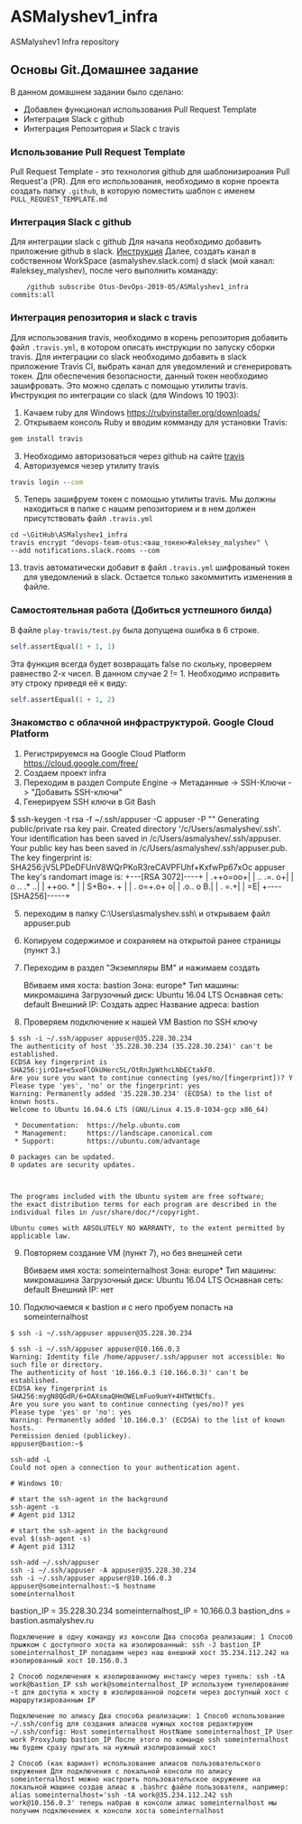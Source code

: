 # ASMalyshev1_infra
ASMalyshev1 Infra repository

## Основы Git.Домашнее задание
В данном домашнем задании было сделано:
- Добавлен функционал использования Pull Request Template
- Интеграция Slack с github
- Интеграция Репозитория и Slack с travis

### Использование Pull Request Template
Pull Request Template - это технология github для шаблонизироания Pull Request'а (PR).
Для его использования, необходимо в корне проекта создать папку `.github`, в которую поместить шаблон с именем `PULL_REQUEST_TEMPLATE.md`

### Интеграция Slack с github
Для интеграции slack с github Для начала необходимо добавить приложение github в slack. [Инструкция](https://get.slack.help/hc/en-us/articles/232289568-GitHub-for-Slack)
Далее, создать канал в собственном WorkSpace (asmalyshev.slack.com) d slack (мой канал: #aleksey_malyshev), после чего выполнить команаду:
```git bash
    /github subscribe Otus-DevOps-2019-05/ASMalyshev1_infra commits:all
```
### Интеграция репозитория и slack с travis
Для использования travis, необходимо в корень репозитория добавить файл `.travis.yml`, в котором описать инструкции по запуску сборки travis.
Для интеграции со slack необходимо добавить в slack приложение Travis CI, выбрать канал для уведомлений и сгенерировать токен.
Для обеспечения безопасности, данный токен необходимо зашифровать. Это можно сделать с помощью утилиты travis.
Инструкция по интеграции со slack (для Windows 10 1903):
1. Качаем ruby для Windows https://rubyinstaller.org/downloads/
2. Открываем консоль Ruby и вводим комманду для установки Travis:

```ruby cmd
gem install travis
```

3. Необходимо авторизоваться через github на сайте [travis](https://travis-ci.com)
4. Авторизуемся чезер утилиту travis

```cmd
travis login --com
```

5. Теперь зашифруем токен с помощью утилиты travis. Мы должны находиться в папке с нашим репозиторием и в нем должен присутствовать файл `.travis.yml`

```shell
cd ~\GitHub\ASMalyshev1_infra
travis encrypt "devops-team-otus:<ваш_токен>#aleksey_malyshev" \
--add notifications.slack.rooms --com
```

13. travis автоматически добавит в файл `.travis.yml` шифрованый токен для уведомлений в slack. Остается только закоммитить изменения в файле.

### Самостоятельная работа (Добиться устпешного билда)
В файле `play-travis/test.py` была допущена ошибка в 6 строке.

```python
self.assertEqual(1 + 1, 1)
```
Эта функция всегда будет возвращать false по скольку, проверяем равнество 2-х чисел. В данном случае 2 != 1.
Необходимо исправить эту строку приведя её к виду:

```python
self.assertEqual(1 + 1, 2)
```

### Знакомство с облачной инфраструктурой. Google Cloud Platform
1. Регистрируемся на Google Cloud Platform https://cloud.google.com/free/
2. Создаем проект infra
3. Переходим в раздел Compute Engine -> Метаданные -> SSH-Ключи -> "Добавить SSH-ключи"
4. Генерируем SSH ключи в Git Bash

$ ssh-keygen -t rsa -f ~/.ssh/appuser -C appuser -P ""
Generating public/private rsa key pair.
Created directory '/c/Users/asmalyshev/.ssh'.
Your identification has been saved in /c/Users/asmalyshev/.ssh/appuser.
Your public key has been saved in /c/Users/asmalyshev/.ssh/appuser.pub.
The key fingerprint is:
SHA256:jV5LPDeDFUnV8WQrPKoR3reCAVPFUhf+KxfwPp67xOc appuser
The key's randomart image is:
+---[RSA 3072]----+
|         .++o=oo+|
|        .. .=. o+|
|       o .. .* ..|
|        ++oo. *  |
|        S+Bo+. + |
|       . o=+.o+ o|
|        .o.. o B.|
|            . =.+|
|               =E|
+----[SHA256]-----+

5. переходим в папку C:\Users\asmalyshev\.ssh\ и открываем файл appuser.pub
6. Копируем содержимое и сохраняем на открытой ранее страницы (пункт 3.)
7. Переходим в раздел "Экземпляры ВМ" и нажимаем создать

	Вбиваем имя хоста: bastion
	Зона: europe*
	Тип машины: микромашина
	Загрузочный диск: Ubuntu 16.04 LTS
	Оснавная сеть: default
	Внешний IP: Создать адрес
	Название адреса: bastion

8. Проверяем подключение к нашей VM Bastion по SSH ключу

```git bash
$ ssh -i ~/.ssh/appuser appuser@35.228.30.234
The authenticity of host '35.228.30.234 (35.228.30.234)' can't be established.
ECDSA key fingerprint is SHA256:jirOIo+e5xoFlOkUHerc5L/OtRnJpWthcLNbECtakF0.
Are you sure you want to continue connecting (yes/no/[fingerprint])? Y
Please type 'yes', 'no' or the fingerprint: yes
Warning: Permanently added '35.228.30.234' (ECDSA) to the list of known hosts.
Welcome to Ubuntu 16.04.6 LTS (GNU/Linux 4.15.0-1034-gcp x86_64)

 * Documentation:  https://help.ubuntu.com
 * Management:     https://landscape.canonical.com
 * Support:        https://ubuntu.com/advantage

0 packages can be updated.
0 updates are security updates.



The programs included with the Ubuntu system are free software;
the exact distribution terms for each program are described in the
individual files in /usr/share/doc/*/copyright.

Ubuntu comes with ABSOLUTELY NO WARRANTY, to the extent permitted by
applicable law.
```

9. Повторяем создание VM (пункт 7), но без внешней сети

	Вбиваем имя хоста: someinternalhost
	Зона: europe*
	Тип машины: микромашина
	Загрузочный диск: Ubuntu 16.04 LTS
	Оснавная сеть: default
	Внешний IP: нет
	
10. Подключаемся к bastion и с него пробуем попасть на someinternalhost

```git bash
$ ssh -i ~/.ssh/appuser appuser@35.228.30.234

$ ssh -i ~/.ssh/appuser appuser@10.166.0.3
Warning: Identity file /home/appuser/.ssh/appuser not accessible: No such file or directory.
The authenticity of host '10.166.0.3 (10.166.0.3)' can't be established.
ECDSA key fingerprint is SHA256:mygN8QGdR/6+OAXsmaQHmOWELmFuo9umY+4HTWtNCfs.
Are you sure you want to continue connecting (yes/no)? yes
Please type 'yes' or 'no': yes
Warning: Permanently added '10.166.0.3' (ECDSA) to the list of known hosts.
Permission denied (publickey).
appuser@bastion:~$

ssh-add -L
Could not open a connection to your authentication agent.

# Windows 10:

# start the ssh-agent in the background
ssh-agent -s
# Agent pid 1312

# start the ssh-agent in the background
eval $(ssh-agent -s)
# Agent pid 1312

ssh-add ~/.ssh/appuser
ssh -i ~/.ssh/appuser -A appuser@35.228.30.234
ssh -i ~/.ssh/appuser appuser@10.166.0.3
appuser@someinternalhost:~$ hostname
someinternalhost

```

bastion_IP = 35.228.30.234 someinternalhost_IP = 10.166.0.3
bastion_dns = bastion.asmalyshev.ru

    Подключение в одну команду из консоли Два способа реализации: 1 Способ прыжком с доступного хоста на изолированный: ssh -J bastion_IP someinternalhost_IP попадаем через наш внешний хост 35.234.112.242 на изолированный хост 10.156.0.3

    2 Способ подключения к изолированному инстансу через тунель: ssh -tA work@bastion_IP ssh work@someinternalhost_IP используем тунелирование -t для доступа к хосту в изолированной подсети через доступный хост с маршрутизированным IP

    Подключение по алиасу Два способа реализации: 1 Способ использование ~/.ssh/config для создания алиасов нужных хостов редактируем ~/.ssh/config: Host someinternalhost HostName someinternalhost_IP User work ProxyJump bastion_IP После этого по команде ssh someinternalhost мы будем сразу прыгать на нужный изолированный хост

    2 Способ (как вариант) использование алиасов пользовательского окружения Для подключения с локальной консоли по алиасу someinternalhost можно настроить пользовательское окружение на локальной машине создав алиас в .bashrc файле пользователя, например: alias someinternalhost='ssh -tA work@35.234.112.242 ssh work@10.156.0.3' теперь набрав в консоли алиас someinternalhost мы получим подключениек к консоли хоста someinternalhost

